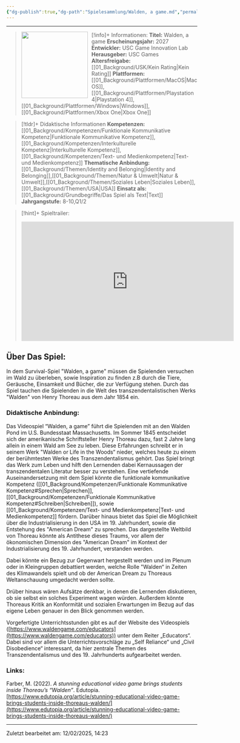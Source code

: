 ```yaml
---
{"dg-publish":true,"dg-path":"Spielesammlung/Walden, a game.md","permalink":"/spielesammlung/walden-a-game/","noteIcon":"1"}
---
```


---
>[!info]+ Informationen:
><img src="https://shared.akamai.steamstatic.com/store_item_assets/steam/apps/1011700/capsule_616x353.jpg?t=1655960313" style="float:left;height:175px;padding-right:10px">**Titel:** Walden, a game
>**Erscheinungsjahr:** 2027
>**Entwickler:** USC Game Innovation Lab
>**Herausgeber:** USC Games
>**Altersfreigabe:** [[01_Background/USK/Kein Rating\|Kein Rating]]
>**Plattformen:** [[01_Background/Plattformen/MacOS\|MacOS]],[[01_Background/Plattformen/Playstation 4\|Playstation 4]],[[01_Background/Plattformen/Windows\|Windows]],[[01_Background/Plattformen/Xbox One\|Xbox One]]

>[!tldr]+ Didaktische Informationen
>**Kompetenzen:** [[01_Background/Kompetenzen/Funktionale Kommunikative Kompetenz\|Funktionale Kommunikative Kompetenz]],[[01_Background/Kompetenzen/Interkulturelle Kompetenz\|Interkulturelle Kompetenz]],[[01_Background/Kompetenzen/Text- und Medienkompetenz\|Text- und Medienkompetenz]]
>**Thematische Anbindung:** [[01_Background/Themen/Identity and Belonging\|Identity and Belonging]],[[01_Background/Themen/Natur & Umwelt\|Natur & Umwelt]],[[01_Background/Themen/Soziales Leben\|Soziales Leben]],[[01_Background/Themen/USA\|USA]]
>**Einsatz als:** [[01_Background/Grundbegriffe/Das Spiel als Text\|Text]]
>**Jahrgangstufe:** 8-10,Q1/2

>[!hint]+ Spieltrailer:
><iframe width="560" height="315" src="https://www.youtube.com/embed/OEJ_59hVPgw?si=4KMwPazdIqk3t6LI" title="YouTube video player" frameborder="0" allow="accelerometer; autoplay; clipboard-write; encrypted-media; gyroscope; picture-in-picture; web-share" referrerpolicy="strict-origin-when-cross-origin" allowfullscreen></iframe>


## Über Das Spiel:
In dem Survival-Spiel "Walden, a game" müssen die Spielenden versuchen im Wald zu überleben, sowie Inspiration zu finden z.B durch die Tiere, Geräusche, Einsamkeit und Bücher, die zur Verfügung stehen. Durch das Spiel tauchen die Spielenden in die Welt des transzendentalistischen Werks "Walden" von Henry Thoreau aus dem Jahr 1854 ein. 
### Didaktische Anbindung:
Das Videospiel “Walden, a game” führt die Spielenden mit an den Walden Pond im U.S. Bundesstaat Massachusetts. Im Sommer 1845 entscheidet sich der amerikanische Schriftsteller Henry Thoreau dazu, fast 2 Jahre lang allein in einem Wald am See zu leben. Diese Erfahrungen schreibt er in seinem Werk "Walden or Life in the Woods“ nieder, welches heute zu einem der berühmtesten Werke des Transzendentalismus gehört. Das Spiel bringt das Werk zum Leben und hilft den Lernenden dabei Kernaussagen der transzendentalen Literatur besser zu verstehen. Eine vertiefende Auseinandersetzung mit dem Spiel könnte die funktionale kommunikative Kompetenz ([[01_Background/Kompetenzen/Funktionale Kommunikative Kompetenz#Sprechen\|Sprechen]], [[01_Background/Kompetenzen/Funktionale Kommunikative Kompetenz#Schreiben\|Schreiben]]), sowie [[01_Background/Kompetenzen/Text- und Medienkompetenz\|Text- und Medienkompetenz]] fördern. Darüber hinaus bietet das Spiel die Möglichkeit über die Industrialisierung in den USA im 19. Jahrhundert, sowie die Entstehung des "American Dream" zu sprechen. Das dargestellte Weltbild von Thoreau könnte als Antithese dieses Traums, vor allem der ökonomischen Dimension des "American Dream" im Kontext der Industrialisierung des 19. Jahrhundert, verstanden werden.

Dabei könnte ein Bezug zur Gegenwart hergestellt werden und im Plenum oder in Kleingruppen debattiert werden, welche Rolle "Walden“ in Zeiten des Klimawandels spielt und ob der American Dream zu Thoreaus Weltanschauung umgedacht werden sollte.

Drüber hinaus wären Aufsätze denkbar, in denen die Lernenden diskutieren, ob sie selbst ein solches Experiment wagen würden. Außerdem könnte Thoreaus Kritik an Konformität und sozialen Erwartungen im Bezug auf das eigene Leben genauer in den Blick genommen werden.  

Vorgefertigte Unterrichtsstunden gibt es auf der Website des Videospiels ([https://www.waldengame.com/educators](https://www.waldengame.com/educators)) unter dem Reiter „Educators“. Dabei sind vor allem die Unterrichtsvorschläge zu „Self Reliance“ und „Civil Disobedience“ interessant, da hier zentrale Themen des Transzendentalismus und des 19. Jahrhunderts aufgearbeitet werden.
### Links:
Farber, M. (2022). _A stunning educational video game brings students inside Thoreau’s “Walden”_. Edutopia. [https://www.edutopia.org/article/stunning-educational-video-game-brings-students-inside-thoreaus-walden/](https://www.edutopia.org/article/stunning-educational-video-game-brings-students-inside-thoreaus-walden/) 


---
Zuletzt bearbeitet am: 12/02/2025, 14:23